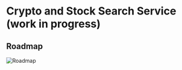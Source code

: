 # Crypto and Stock Search Service (work in progress)

## Roadmap

![Roadmap](crypto_and_stock_data_searcher)
